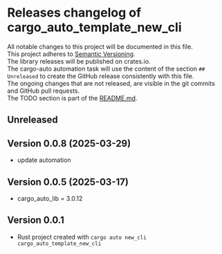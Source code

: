 # Releases changelog of cargo_auto_template_new_cli

All notable changes to this project will be documented in this file.  
This project adheres to [Semantic Versioning](https://semver.org/spec/v2.0.0.html).  
The library releases will be published on crates.io.  
The cargo-auto automation task will use the content of the section `## Unreleased` to create
the GitHub release consistently with this file.  
The ongoing changes that are not released, are visible in the git commits and GitHub pull requests.  
The TODO section is part of the [README.md](https://github.com/automation-tasks-rs/cargo_auto_template_new_cli).  

## Unreleased

## Version 0.0.8 (2025-03-29)

- update automation

## Version 0.0.5 (2025-03-17)

- cargo_auto_lib = 3.0.12

## Version 0.0.1

- Rust project created with `cargo auto new_cli cargo_auto_template_new_cli`
